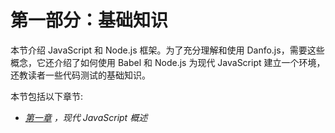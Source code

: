 # 第一部分：基础知识

本节介绍 JavaScript 和 Node.js 框架。为了充分理解和使用 Danfo.js，需要这些概念，它还介绍了如何使用 Babel 和 Node.js 为现代 JavaScript 建立一个环境，还教读者一些代码测试的基础知识。

本节包括以下章节:

*   [*第一章*](01.html#_idTextAnchor014) *，现代 JavaScript 概述*
